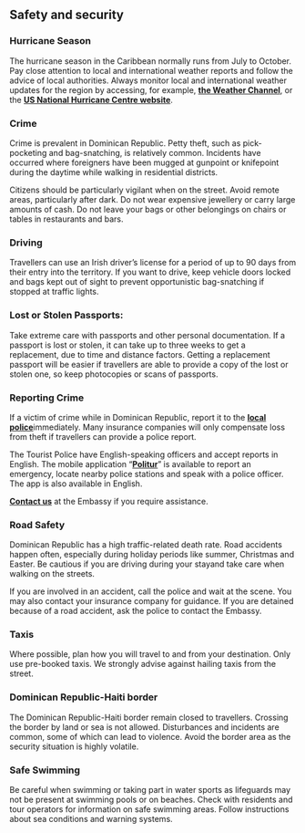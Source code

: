 ## Safety and security

### **Hurricane Season**

The hurricane season in the Caribbean normally runs from July to October. Pay close attention to local and international weather reports and follow the advice of local authorities. Always monitor local and international weather updates for the region by accessing, for example, [**the Weather Channel**](http://www.weather.com/), or the [**US National Hurricane Centre website**](http://www.nhc.noaa.gov/).

### **Crime**

Crime is prevalent in Dominican Republic. Petty theft, such as pick-pocketing and bag-snatching, is relatively common. Incidents have occurred where foreigners have been mugged at gunpoint or knifepoint during the daytime while walking in residential districts.

Citizens should be particularly vigilant when on the street. Avoid remote areas, particularly after dark. Do not wear expensive jewellery or carry large amounts of cash. Do not leave your bags or other belongings on chairs or tables in restaurants and bars.

### **Driving**

Travellers can use an Irish driver’s license for a period of up to 90 days from their entry into the territory. If you want to drive, keep vehicle doors locked and bags kept out of sight to prevent opportunistic bag-snatching if stopped at traffic lights.

### **Lost or Stolen Passports:**

Take extreme care with passports and other personal documentation. If a passport is lost or stolen, it can take up to three weeks to get a replacement, due to time and distance factors. Getting a replacement passport will be easier if travellers are able to provide a copy of the lost or stolen one, so keep photocopies or scans of passports.

### **Reporting Crime**

If a victim of crime while in Dominican Republic, report it to the [**local police**](https://www.policianacional.gob.do/contacto/)immediately. Many insurance companies will only compensate loss from theft if travellers can provide a police report.

The Tourist Police have English-speaking officers and accept reports in English. The mobile application “[**Politur**](https://politur.gob.do/politur-app/)” is available to report an emergency, locate nearby police stations and speak with a police officer. The app is also available in English.

[**Contact us**](https://www.ireland.ie/en/colombia/bogota/contact/) at the Embassy if you require assistance.

### **Road Safety**

Dominican Republic has a high traffic-related death rate. Road accidents happen often, especially during holiday periods like summer, Christmas and Easter. Be cautious if you are driving during your stayand take care when walking on the streets.

If you are involved in an accident, call the police and wait at the scene. You may also contact your insurance company for guidance. If you are detained because of a road accident, ask the police to contact the Embassy.

### **Taxis**

Where possible, plan how you will travel to and from your destination. Only use pre-booked taxis. We strongly advise against hailing taxis from the street.

### **Dominican Republic-Haiti border**

The Dominican Republic-Haiti border remain closed to travellers. Crossing the border by land or sea is not allowed. Disturbances and incidents are common, some of which can lead to violence. Avoid the border area as the security situation is highly volatile.

### **Safe Swimming**

Be careful when swimming or taking part in water sports as lifeguards may not be present at swimming pools or on beaches. Check with residents and tour operators for information on safe swimming areas. Follow instructions about sea conditions and warning systems.